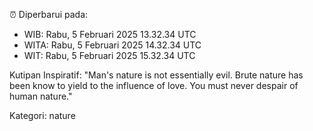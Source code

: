 ⏰ Diperbarui pada:
- WIB: Rabu, 5 Februari 2025 13.32.34 UTC
- WITA: Rabu, 5 Februari 2025 14.32.34 UTC
- WIT: Rabu, 5 Februari 2025 15.32.34 UTC

Kutipan Inspiratif:
"Man's nature is not essentially evil. Brute nature has been know to yield to the influence of love. You must never despair of human nature."


Kategori: nature

